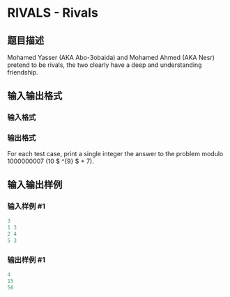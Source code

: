 # RIVALS - Rivals

## 题目描述

Mohamed Yasser (AKA Abo-3obaida) and Mohamed Ahmed (AKA Nesr) pretend to be rivals, the two clearly have a deep and understanding friendship.

## 输入输出格式

### 输入格式

### 输出格式

For each test case, print a single integer the answer to the problem modulo 1000000007 (10 $ ^{9} $ + 7).

## 输入输出样例

### 输入样例 #1

```cpp
3
1 3
2 4
5 3
```


### 输出样例 #1

```cpp
4
15
56
```


